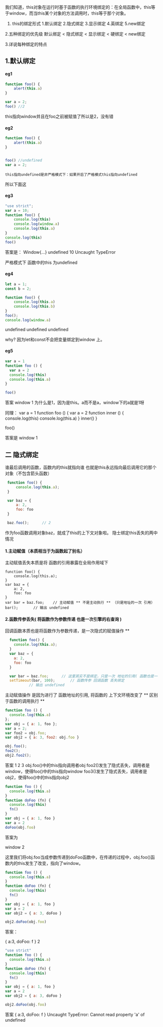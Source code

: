 我们知道，this对象在运行时基于函数的执行环境绑定的：在全局函数中，this等于window，而当this某个对象的方法调用时，this等于那个对象。



1. this的绑定形式
    1.默认绑定
    2.隐式绑定
    3.显示绑定
    4.英绑定
    5.new绑定


2.五种绑定的优先级 默认绑定 < 隐式绑定 < 显示绑定 < 硬绑定 < new绑定



3.详说每种绑定的特点
## 1.默认绑定

#### eg1
```js
function foo() {
    alert(this.a)
}

var a = 2;
foo() //2

```

this指向window并且在foo之前被赋值了所以是2，没有错


#### eg2
```js
function foo() {
    alert(this.a)
}


foo() //undefined
var a = 2;
```

    this指向undefined是非严格模式下：如果开启了严格模式this指向undefined
所以下面这





#### eg3
```js
"use strict";
var a = 10;
function foo() {
    console.log(this)
    console.log(window.a)
    console.log(this.a)
}
console.log(this)
foo()
```

答案是：
Window{...}
undefined
10
Uncaught TypeError


严格模式下 函数中的this 为undefined

#### eg4
```js
let a = 1;
const b = 2;

function foo() {
    console.log(this.a)
    console.log(this.b)
}
foo();
console.log(window.a)
```

undefined
undefined
undefined

why?
因为let和const不会把变量绑定到window 上。




#### eg5
```js
var a = 1
function foo () {
  var a = 2
  console.log(this)
  console.log(this.a)
}

foo()
```

答案
window
1
为什么是1，因为是this。a而不是a，window下的a就是1呀




同理：
var a = 1
function foo () {
  var a = 2
  function inner () {
  	 console.log(this)
    console.log(this.a)
  }
  inner()
}

foo()

答案是
window
1




## 二 隐式绑定

谁最后调用的函数，函数内的this就指向谁 也就是this永远指向最后调用它的那个对象（不包含箭头函数）

```js
 function foo() {
     console.log(this.a);
 }

 var baz = {
     a: 2,
     foo: foo
 }

 baz.foo();      // 2

 ```
作为foo函数调用对象baz，就成了this的上下文对象啦。
    隐士绑定this丢失的两中情况

#### 1.主动赋值（本质相当于为函数起了别名）
主动赋值丢失本质是将 函数的引用暴露在全局作用域下

    function foo() {
        console.log(this.a);
    }
    var baz = {
        a: 2,
        foo: foo
    }
    var bar = baz.foo;    // 主动赋值 ** 不是主动执行 ** （只是地址的一次 引用）
    bar();       // 输出 undefined




#### 2.函数传参丢失( 将函数作为参数传递 也是一次引擎的右查询 )
回调函数本质也是将函数作为参数传递，是一次隐式的赋值操作 **
```js
  function foo() {
    console.log(this.a);
  }
  var baz = {
    a: 2,
    foo: foo
  }

  var bar = baz.foo;      // 这里其实不是绑定，只是一次 地址的引用( 函数也是一个对象 )
  setTimeout(bar, 100);       // 函数传参 回调函数 丢失绑定
           // 输出 undefined
```

主动赋值操作 是因为进行了 函数地址的引用, 将函数的 上下文环境改变了 ** 区别于函数的调用执行 **

```js
function foo () {
  console.log(this.a)
};
var obj = { a: 1, foo };
var a = 2;
var foo2 = obj.foo;
var obj2 = { a: 3, foo2: obj.foo }

obj.foo();
foo2();
obj2.foo2();
```

答案
1
2
3
obj.foo()中的this指向调用者obj
foo2()发生了隐式丢失，调用者是window，使得foo()中的this指向window
foo3()发生了隐式丢失，调用者是obj2，使得foo()中的this指向obj2




```js
function foo () {
  console.log(this.a)
}
function doFoo (fn) {
  console.log(this)
  fn()
}
var obj = { a: 1, foo }
var a = 2
doFoo(obj.foo)
```



答案为

window
2


这里我们将obj.foo当成参数传递到doFoo函数中，在传递的过程中，obj.foo()函数内的this发生了改变，指向了window。





```js
function foo () {
  console.log(this.a)
}
function doFoo (fn) {
  console.log(this)
  fn()
}
var obj = { a: 1, foo }
var a = 2
var obj2 = { a: 3, doFoo }

obj2.doFoo(obj.foo)
```







答案：

{ a:3, doFoo: f }
2




```js
"use strict"
function foo () {
  console.log(this.a)
}
function doFoo (fn) {
  console.log(this)
  fn()
}
var obj = { a: 1, foo }
var a = 2
var obj2 = { a: 3, doFoo }

obj2.doFoo(obj.foo)
```










答案
{ a:3, doFoo: f }
Uncaught TypeError: Cannot read property 'a' of undefined